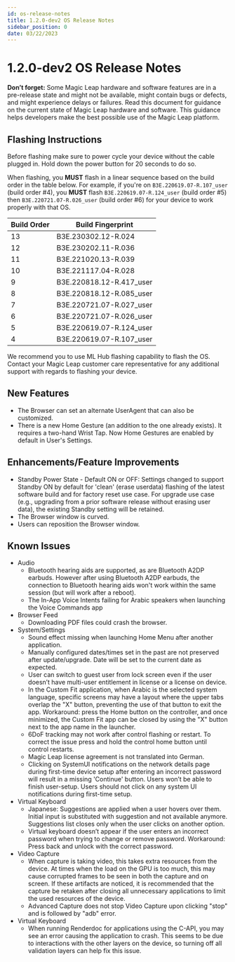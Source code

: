 ```yaml
---
id: os-release-notes
title: 1.2.0-dev2 OS Release Notes
sidebar_position: 0
date: 03/22/2023
---
```


# 1.2.0-dev2 OS Release Notes

**Don’t forget:** Some Magic Leap hardware and software features are in a pre-release state and might not be available, might contain bugs or defects, and might experience delays or failures. Read this document for guidance on the current state of Magic Leap hardware and software. This guidance helps developers make the best possible use of the Magic Leap platform.

## Flashing Instructions

Before flashing make sure to power cycle your device without the cable plugged in. Hold down the power button for 20 seconds to do so.

When flashing, you **MUST** flash in a linear sequence based on the build order in the table below. For example, if you're on `B3E.220619.07-R.107_user` (build order #4), you **MUST** flash `B3E.220619.07-R.124_user` (build order #5) then `B3E.220721.07-R.026_user` (build order #6) for your device to work properly with that OS.

| Build Order | Build Fingerprint        |
| ----------- | ------------------------ |
| 13          | B3E.230302.12-R.024      |
| 12          | B3E.230202.11-R.036      |
| 11          | B3E.221020.13-R.039      |
| 10          | B3E.221117.04-R.028      |
| 9           | B3E.220818.12-R.417_user |
| 8           | B3E.220818.12-R.085_user |
| 7           | B3E.220721.07-R.027_user |
| 6           | B3E.220721.07-R.026_user |
| 5           | B3E.220619.07-R.124_user |
| 4           | B3E.220619.07-R.107_user |

We recommend you to use ML Hub flashing capability to flash the OS. Contact your Magic Leap customer care representative for any additional support with regards to flashing your device.

## New Features

- The Browser can set an alternate UserAgent that can also be customized.
- There is a new Home Gesture (an addition to the one already exists). It requires a two-hand Wrist Tap. Now Home Gestures are enabled by default in User's Settings.

## Enhancements/Feature Improvements

- Standby Power State - Default ON or OFF: Settings changed to support Standby ON by default for 'clean' (erase userdata) flashing of the latest software build and for factory reset use case. For upgrade use case (e.g., upgrading from a prior software release without erasing user data), the existing Standby setting will be retained.
- The Browser window is curved.
- Users can reposition the Browser window.

## Known Issues

- Audio
  - Bluetooth hearing aids are supported, as are Bluetooth A2DP earbuds. However after using Bluetooth A2DP earbuds, the connection to Bluetooth hearing aids won't work within the same session (but will work after a reboot).
  - The In-App Voice Intents failing for Arabic speakers when launching the Voice Commands app
- Browser Feed
  - Downloading PDF files could crash the browser.
- System/Settings
  - Sound effect missing when launching Home Menu after another application.
  - Manually configured dates/times set in the past are not preserved after update/upgrade. Date will be set to the current date as expected.
  - User can switch to guest user from lock screen even if the user doesn’t have multi-user entitlement in license or a license on device.
  - In the Custom Fit application, when Arabic is the selected system language, specific screens may have a layout where the upper tabs overlap the "X" button, preventing the use of that button to exit the app. Workaround: press the Home button on the controller, and once minimized, the Custom Fit app can be closed by using the "X" button next to the app name in the launcher.
  - 6DoF tracking may not work after control flashing or restart. To correct the issue press and hold the control home button until control restarts.
  - Magic Leap license agreement is not translated into German.
  - Clicking on SystemUI notifications on the network details page during first-time device setup after entering an incorrect password will result in a missing 'Continue' button. Users won’t be able to finish user-setup. Users should not click on any system UI notifications during first-time setup.
- Virtual Keyboard
  - Japanese: Suggestions are applied when a user hovers over them. Initial input is substituted with suggestion and not available anymore. Suggestions list closes only when the user clicks on another option.
  - Virtual keyboard doesn’t appear if the user enters an incorrect password when trying to change or remove password. Workaround: Press back and unlock with the correct password.
- Video Capture
  - When capture is taking video, this takes extra resources from the device. At times when the load on the GPU is too much, this may cause corrupted frames to be seen in both the capture and on screen. If these artifacts are noticed, it is recommended that the capture be retaken after closing all unnecessary applications to limit the used resources of the device.
  - Advanced Capture does not stop Video Capture upon clicking "stop" and is followed by "adb" error.
- Virtual Keyboard
  - When running Renderdoc for applications using the C-API, you may see an error causing the application to crash. This seems to be due to interactions with the other layers on the device, so turning off all validation layers can help fix this issue.
